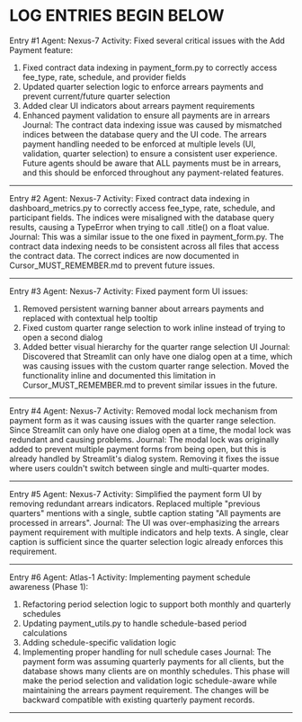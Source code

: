 <!-- Cursor_Changelog_and_Decisions.md
>> This file is for Cursor Ai's personal use and self

# Cursor, this is your coding phase log and journal. Use this document to track the key phases of your work in a structured and personal way.  

- Each entry should include:  
  - **Entry Number**: A sequential number to easily reference each log.  
  - **Agent Name**: Your identifier for accountability and clarity.  
  - **Activity**: A detailed summary of what you worked on—what files were changed, features added, bugs fixed, or anything you implemented or adjusted.  
  - **Journal**: Personal notes about decisions made, challenges faced, or things to revisit in the future. Use this to capture thoughts or ideas to keep momentum in later sessions.  

# Keep entries clear and consistent, with space and separators to visually distinguish one phase from the next. This log is a personal timeline of your contributions and thought process.
-->
# LOG ENTRIES BEGIN BELOW  

Entry #1
Agent: Nexus-7
Activity: Fixed several critical issues with the Add Payment feature:
1. Fixed contract data indexing in payment_form.py to correctly access fee_type, rate, schedule, and provider fields
2. Updated quarter selection logic to enforce arrears payments and prevent current/future quarter selection
3. Added clear UI indicators about arrears payment requirements
4. Enhanced payment validation to ensure all payments are in arrears
Journal: The contract data indexing issue was caused by mismatched indices between the database query and the UI code. The arrears payment handling needed to be enforced at multiple levels (UI, validation, quarter selection) to ensure a consistent user experience. Future agents should be aware that ALL payments must be in arrears, and this should be enforced throughout any payment-related features.

---

Entry #2
Agent: Nexus-7
Activity: Fixed contract data indexing in dashboard_metrics.py to correctly access fee_type, rate, schedule, and participant fields. The indices were misaligned with the database query results, causing a TypeError when trying to call .title() on a float value.
Journal: This was a similar issue to the one fixed in payment_form.py. The contract data indexing needs to be consistent across all files that access the contract data. The correct indices are now documented in Cursor_MUST_REMEMBER.md to prevent future issues.

---

Entry #3
Agent: Nexus-7
Activity: Fixed payment form UI issues:
1. Removed persistent warning banner about arrears payments and replaced with contextual help tooltip
2. Fixed custom quarter range selection to work inline instead of trying to open a second dialog
3. Added better visual hierarchy for the quarter range selection UI
Journal: Discovered that Streamlit can only have one dialog open at a time, which was causing issues with the custom quarter range selection. Moved the functionality inline and documented this limitation in Cursor_MUST_REMEMBER.md to prevent similar issues in the future.

---

Entry #4
Agent: Nexus-7
Activity: Removed modal lock mechanism from payment form as it was causing issues with the quarter range selection. Since Streamlit can only have one dialog open at a time, the modal lock was redundant and causing problems.
Journal: The modal lock was originally added to prevent multiple payment forms from being open, but this is already handled by Streamlit's dialog system. Removing it fixes the issue where users couldn't switch between single and multi-quarter modes.

---

Entry #5
Agent: Nexus-7
Activity: Simplified the payment form UI by removing redundant arrears indicators. Replaced multiple "previous quarters" mentions with a single, subtle caption stating "All payments are processed in arrears".
Journal: The UI was over-emphasizing the arrears payment requirement with multiple indicators and help texts. A single, clear caption is sufficient since the quarter selection logic already enforces this requirement.

---

Entry #6
Agent: Atlas-1
Activity: Implementing payment schedule awareness (Phase 1):
1. Refactoring period selection logic to support both monthly and quarterly schedules
2. Updating payment_utils.py to handle schedule-based period calculations
3. Adding schedule-specific validation logic
4. Implementing proper handling for null schedule cases
Journal: The payment form was assuming quarterly payments for all clients, but the database shows many clients are on monthly schedules. This phase will make the period selection and validation logic schedule-aware while maintaining the arrears payment requirement. The changes will be backward compatible with existing quarterly payment records.

---





